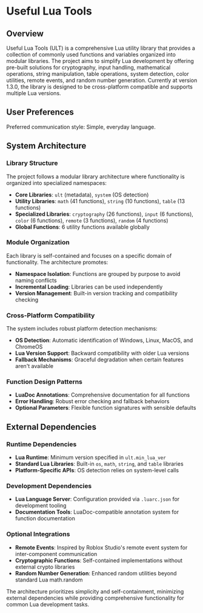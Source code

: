 # Useful Lua Tools

## Overview

Useful Lua Tools (ULT) is a comprehensive Lua utility library that provides a collection of commonly used functions and variables organized into modular libraries. The project aims to simplify Lua development by offering pre-built solutions for cryptography, input handling, mathematical operations, string manipulation, table operations, system detection, color utilities, remote events, and random number generation. Currently at version 1.3.0, the library is designed to be cross-platform compatible and supports multiple Lua versions.

## User Preferences

Preferred communication style: Simple, everyday language.

## System Architecture

### Library Structure
The project follows a modular library architecture where functionality is organized into specialized namespaces:

- **Core Libraries**: `ult` (metadata), `system` (OS detection)
- **Utility Libraries**: `math` (41 functions), `string` (10 functions), `table` (13 functions)
- **Specialized Libraries**: `cryptography` (26 functions), `input` (6 functions), `color` (6 functions), `remote` (3 functions), `random` (4 functions)
- **Global Functions**: 6 utility functions available globally

### Module Organization
Each library is self-contained and focuses on a specific domain of functionality. The architecture promotes:
- **Namespace Isolation**: Functions are grouped by purpose to avoid naming conflicts
- **Incremental Loading**: Libraries can be used independently
- **Version Management**: Built-in version tracking and compatibility checking

### Cross-Platform Compatibility
The system includes robust platform detection mechanisms:
- **OS Detection**: Automatic identification of Windows, Linux, MacOS, and ChromeOS
- **Lua Version Support**: Backward compatibility with older Lua versions
- **Fallback Mechanisms**: Graceful degradation when certain features aren't available

### Function Design Patterns
- **LuaDoc Annotations**: Comprehensive documentation for all functions
- **Error Handling**: Robust error checking and fallback behaviors
- **Optional Parameters**: Flexible function signatures with sensible defaults

## External Dependencies

### Runtime Dependencies
- **Lua Runtime**: Minimum version specified in `ult.min_lua_ver`
- **Standard Lua Libraries**: Built-in `os`, `math`, `string`, and `table` libraries
- **Platform-Specific APIs**: OS detection relies on system-level calls

### Development Dependencies
- **Lua Language Server**: Configuration provided via `.luarc.json` for development tooling
- **Documentation Tools**: LuaDoc-compatible annotation system for function documentation

### Optional Integrations
- **Remote Events**: Inspired by Roblox Studio's remote event system for inter-component communication
- **Cryptographic Functions**: Self-contained implementations without external crypto libraries
- **Random Number Generation**: Enhanced random utilities beyond standard Lua math.random

The architecture prioritizes simplicity and self-containment, minimizing external dependencies while providing comprehensive functionality for common Lua development tasks.